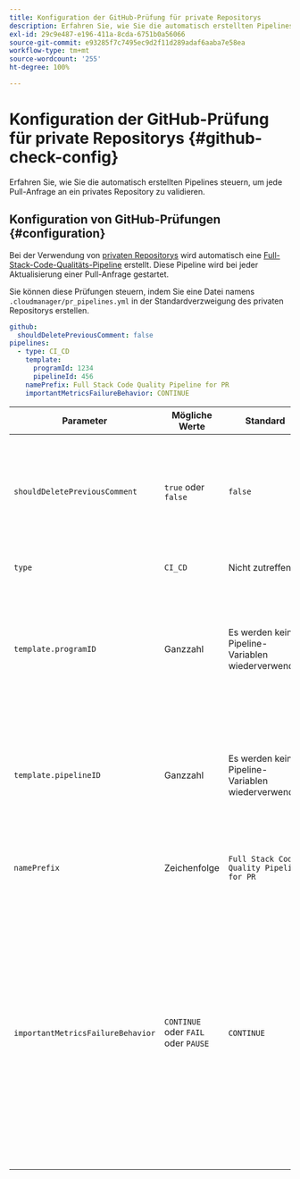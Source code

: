 ```yaml
---
title: Konfiguration der GitHub-Prüfung für private Repositorys
description: Erfahren Sie, wie Sie die automatisch erstellten Pipelines steuern, um jede Pull-Anfrage an ein privates Repository zu validieren.
exl-id: 29c9e487-e196-411a-8cda-6751b0a56066
source-git-commit: e93285f7c7495ec9d2f11d289adaf6aaba7e58ea
workflow-type: tm+mt
source-wordcount: '255'
ht-degree: 100%

---
```


# Konfiguration der GitHub-Prüfung für private Repositorys {#github-check-config}

Erfahren Sie, wie Sie die automatisch erstellten Pipelines steuern, um jede Pull-Anfrage an ein privates Repository zu validieren.

## Konfiguration von GitHub-Prüfungen {#configuration}

Bei der Verwendung von [privaten Repositorys](private-repositories.md#using) wird automatisch eine [Full-Stack-Code-Qualitäts-Pipeline](/help/overview/ci-cd-pipelines.md) erstellt. Diese Pipeline wird bei jeder Aktualisierung einer Pull-Anfrage gestartet.

Sie können diese Prüfungen steuern, indem Sie eine Datei namens `.cloudmanager/pr_pipelines.yml` in der Standardverzweigung des privaten Repositorys erstellen.

```yaml
github:
  shouldDeletePreviousComment: false
pipelines:
  - type: CI_CD
    template:
      programId: 1234
      pipelineId: 456
    namePrefix: Full Stack Code Quality Pipeline for PR 
    importantMetricsFailureBehavior: CONTINUE
```

| Parameter | Mögliche Werte | Standard | Beschreibung |
|---|---|---|---|
| `shouldDeletePreviousComment` | `true` oder `false` | `false` | Ob bei dieser GitHub-Pull-Anfrage nur der letzte Kommentar oder alle Kommentare mit den Ergebnissen der Code-Scans beibehalten werden sollen |
| `type` | `CI_CD` | Nicht zutreffend | Definiert das Verhalten einer CI/CD-Pipeline |
| `template.programID` | Ganzzahl | Es werden keine Pipeline-Variablen wiederverwendet | Kann verwendet werden, um die [Pipeline-Variablen](/help/getting-started/build-environment.md#pipeline-variables) wiederzuverwenden, die auf einer der vorhandenen Pipelines festgelegt sind, die automatisch von jeder Pull-Anfrage erstellt werden. |
| `template.pipelineID` | Ganzzahl | Es werden keine Pipeline-Variablen wiederverwendet | Kann verwendet werden, um die [Pipeline-Variablen](/help/getting-started/build-environment.md#pipeline-variables) wiederzuverwenden, die auf einer der vorhandenen Pipelines festgelegt sind, die automatisch von jeder Pull-Anfrage erstellt werden. |
| `namePrefix` | Zeichenfolge | `Full Stack Code Quality Pipeline for PR` | Wird verwendet, um den Namen der automatisch erstellten Pipeline festzulegen |
| `importantMetricsFailureBehavior` | `CONTINUE` oder `FAIL` oder `PAUSE` | `CONTINUE` | Legt das Verhalten der Pipeline für wichtige Metriken fest<br>`CONTINUE` = Wenn eine wichtige Metrik fehlschlägt, wird die Pipeline automatisch weitergeleitet<br>`FAIL` = Wenn eine wichtige Metrik fehlschlägt, endet die Pipeline mit dem Status FEHLGESCHLAGEN<br>`PAUSE` = Wenn eine wichtige Metrik fehlschlägt, erhält der Code-Scan-Schritt den Status WARTEN und muss manuell wieder aufgenommen werden |
